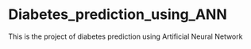 # Diabetes_prediction_using_ANN
This is the project of diabetes prediction using Artificial Neural Network
